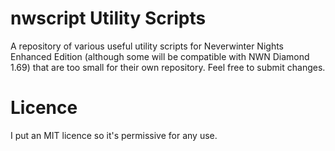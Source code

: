 # nwscript Utility Scripts
A repository of various useful utility scripts for Neverwinter Nights Enhanced Edition (although some will be compatible with NWN Diamond 1.69) that are too small for their own repository. Feel free to submit changes.

# Licence
I put an MIT licence so it's permissive for any use.
